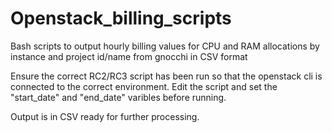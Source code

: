 # Openstack_billing_scripts
Bash scripts to output hourly billing values for CPU and RAM allocations by instance and project id/name from gnocchi in CSV format


Ensure the correct RC2/RC3 script has been run so that the openstack cli is connected to the correct environment. Edit the script and set the "start_date" and "end_date" varibles before running.

Output is in CSV ready for further processing.
